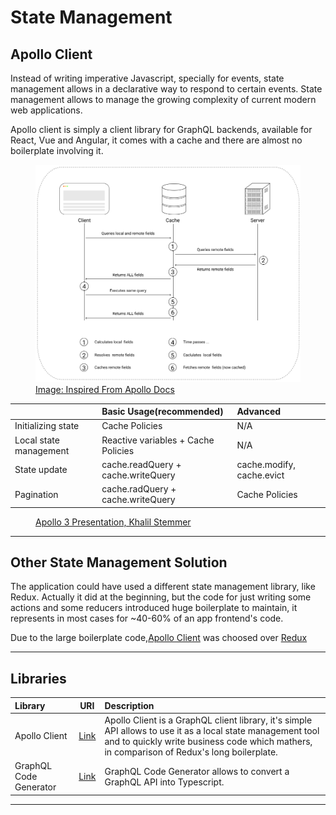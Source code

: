 # State Management

## Apollo Client

Instead of writing imperative Javascript, specially for events, state management allows in a declarative way to respond to certain events. State management allows to manage the growing complexity of current modern web applications.

Apollo client is simply a client library for GraphQL backends, available for React, Vue and Angular, it comes with a cache and there are almost no boilerplate involving it.

<figure>
  <img src="../../images/stateManagement.png" alt="apollo state management"/>
  <a href="https://www.apollographql.com/docs/react/local-state/local-state-management/">
  <figcaption>Image: Inspired From Apollo Docs</figcaption>
  </a>
</figure>

|                        | Basic Usage(recommended)            | Advanced                  |
| :--------------------- | :---------------------------------- | :------------------------ |
| Initializing state     | Cache Policies                      | N/A                       |
| Local state management | Reactive variables + Cache Policies | N/A                       |
| State update           | cache.readQuery + cache.writeQuery  | cache.modify, cache.evict |
| Pagination             | cache.radQuery + cache.writeQuery   | Cache Policies            |

<figure>
  <a href="https://youtu.be/xASrlg9rmR4?t=1176">
  <figcaption>Apollo 3 Presentation, Khalil Stemmer</figcaption>
  </a>
</figure>

<hr/>

## Other State Management Solution

The application could have used a different state management library, like Redux. Actually it did at the beginning, but the code for just writing some actions and some reducers introduced huge boilerplate to maintain, it represents in most cases for ~40-60% of an app frontend's code.

Due to the large boilerplate code,[Apollo Client](https://www.apollographql.com/docs/react/) was choosed over [Redux](https://redux.js.org/)

<hr/>

## Libraries

| Library                |                        URI                        | Description                                                                                                                                                                                               |
| :--------------------- | :-----------------------------------------------: | :-------------------------------------------------------------------------------------------------------------------------------------------------------------------------------------------------------- |
| Apollo Client          | [Link](https://www.apollographql.com/docs/react/) | Apollo Client is a GraphQL client library, it's simple API allows to use it as a local state management tool and to quickly write business code which mathers, in comparison of Redux's long boilerplate. |
| GraphQL Code Generator |    [Link](https://graphql-code-generator.com/)    | GraphQL Code Generator allows to convert a GraphQL API into Typescript.                                                                                                                                   |

<hr/>

